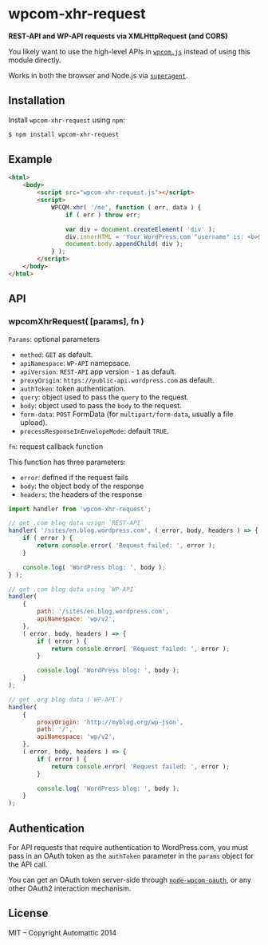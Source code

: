 # wpcom-xhr-request

**REST-API and WP-API requests via XMLHttpRequest (and CORS)**

You likely want to use the high-level APIs in [`wpcom.js`][wpcom.js]
instead of using this module directly.

Works in both the browser and Node.js via [`superagent`][superagent].

## Installation

Install `wpcom-xhr-request` using `npm`:

```bash
$ npm install wpcom-xhr-request
```

## Example

```html
<html>
	<body>
		<script src="wpcom-xhr-request.js"></script>
		<script>
			WPCOM.xhr( '/me', function ( err, data ) {
				if ( err ) throw err;

				var div = document.createElement( 'div' );
				div.innerHTML = 'Your WordPress.com "username" is: <b>@' + data.username + '<\/b>';
				document.body.appendChild( div );
			} );
		</script>
	</body>
</html>
```

## API

### wpcomXhrRequest( [params], fn )

`Params`: optional parameters

- `method`: `GET` as default.
- `apiNamespace`: `WP-API` namepsace.
- `apiVersion`: `REST-API` app version - `1` as default.
- `proxyOrigin`: `https://public-api.wordpress.com` as default.
- `authToken`: token authentication.
- `query`: object used to pass the `query` to the request.
- `body`: object used to pass the `body` to the request.
- `form-data`: `POST` FormData (for `multipart/form-data`, usually a file upload).
- `processResponseInEnvelopeMode`: default `TRUE`.

`fn`: request callback function

This function has three parameters:

- `error`: defined if the request fails
- `body`: the object body of the response
- `headers`: the headers of the response

```js
import handler from 'wpcom-xhr-request';

// get .com blog data usign `REST-API`
handler( '/sites/en.blog.wordpress.com', ( error, body, headers ) => {
	if ( error ) {
		return console.error( 'Request failed: ', error );
	}

	console.log( 'WordPress blog: ', body );
} );

// get .com blog data using `WP-API`
handler(
	{
		path: '/sites/en.blog.wordpress.com',
		apiNamespace: 'wp/v2',
	},
	( error, body, headers ) => {
		if ( error ) {
			return console.error( 'Request failed: ', error );
		}

		console.log( 'WordPress blog: ', body );
	}
);

// get .org blog data (`WP-API`)
handler(
	{
		proxyOrigin: 'http://myblog.org/wp-json',
		path: '/',
		apiNamespace: 'wp/v2',
	},
	( error, body, headers ) => {
		if ( error ) {
			return console.error( 'Request failed: ', error );
		}

		console.log( 'WordPress blog: ', body );
	}
);
```

## Authentication

For API requests that require authentication to WordPress.com, you must pass in an
OAuth token as the `authToken` parameter in the `params` object for the API call.

You can get an OAuth token server-side through
[`node-wpcom-oauth`][node-wpcom-oauth], or any other OAuth2 interaction
mechanism.

## License

MIT – Copyright Automattic 2014

[wpcom.js]: https://www.npmjs.com/package/wpcom
[superagent]: https://visionmedia.github.io/superagent/
[node-wpcom-oauth]: https://github.com/Automattic/node-wpcom-oauth
